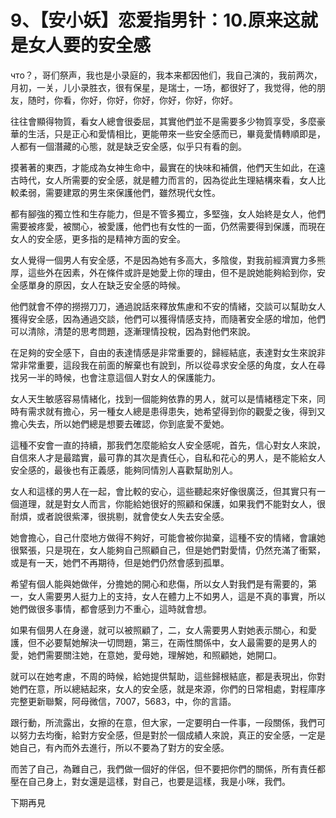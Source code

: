 # 9、【安小妖】恋爱指男针：10.原来这就是女人要的安全感

 что？，哥们祭声，我也是小录庭的，我本来都因他们，我自己演的，我前两次，月初，一关，儿小录胜衣，很有保星，是瑞士，一场，都很好了，我觉得，他的朋友，随时，你看，你好，你好，你好，你好，你好，你好。

往往會顯得物質，看女人總會很委屈，其實他們並不是需要多少物質享受，多麼豪華的生活，只是正心和愛情相比，更能帶來一些安全感而已，畢竟愛情轉順即是，人都有一個潛藏的心態，就是缺乏安全感，似乎只有看的劍。

摸著著的東西，才能成為女神生命中，最實在的快味和補償，他們天生如此，在遠古時代，女人所需要的安全感，就是體力而言的，因為從此生理結構來看，女人比較柔弱，需要建眾的男生來保護他們，雖然現代女性。

都有腳強的獨立性和生存能力，但是不管多獨立，多堅強，女人始終是女人，他們需要被疼愛，被關心，被愛護，他們也有女性的一面，仍然需要得到保護，而現在女人的安全感，更多指的是精神方面的安全。

女人覺得一個男人有安全感，不是因為她有多高大，多陰俊，對我前經濟實力多熊厚，這些外在因素，外在條件或許是她愛上你的理由，但不是說她能夠給到你，安全感單身的原因，女人在缺乏安全感的時候。

他們就會不停的撈撈刀刀，通過說話來釋放焦慮和不安的情緒，交談可以幫助女人獲得安全感，因為通過交談，他們可以獲得情感支持，而隨著安全感的增加，他們可以清除，清楚的思考問題，逐漸理情投稅，因為對他們來說。

在足夠的安全感下，自由的表達情感是非常重要的，歸經結底，表達對女生來說非常非常重要，這段我在前面的解棄也有說到，所以從尋求安全感的角度，女人在尋找另一半的時候，也會注意這個人對女人的保護能力。

女人天生敏感容易情緒化，找到一個能夠依靠的男人，就可以是情緒穩定下來，同時有需求就有擔心，另一種女人總是患得患失，她希望得到你的觀愛之後，得到又擔心失去，所以她們總是想要去確認，你到底愛不愛她。

這種不安會一直的持續，那我們怎麼能給女人安全感呢，首先，信心對女人來說，自信來人才是最踏實，最可靠的其次是責任心，自私和花心的男人，是不能給女人安全感的，最後也有正義感，能夠同情別人喜歡幫助別人。

女人和這樣的男人在一起，會比較的安心，這些聽起來好像很廣泛，但其實只有一個道理，就是對女人而言，你能給她很好的照顧和保護，如果我們不能對女人，很耐煩，或者說很紫澤，很挑剔，就會使女人失去安全感。

她會擔心，自己什麼地方做得不夠好，可能會被你拋棄，這種不安的情緒，會讓她很緊張，只是現在，女人能夠自己照顧自己，但是她們對愛情，仍然充滿了衝緊，或是有一天，她們不再期待，但是她們仍然會感到孤單。

希望有個人能與她做伴，分擔她的開心和悲傷，所以女人對我們是有需要的，第一，女人需要男人挺力上的支持，女人在體力上不如男人，這是不真的事實，所以她們做很多事情，都會感到力不重心，這時就會想。

如果有個男人在身邊，就可以被照顧了，二，女人需要男人對她表示關心，和愛護，但不必要幫她解決一切問題，第三，在兩性關係中，女人最需要的是男人的愛，她們需要關注她，在意她，愛母她，理解她，和照顧她，她開口。

就可以在她考慮，不周的時候，給她提供幫助，這些歸根結底，都是表現出，你對她們在意，所以總結起來，女人的安全感，就是來源，你們的日常相處，對程庫序完整更新聯繫，阿母微信，7007，5683，中，你的言語。

跟行動，所流露出，女擦的在意，但大家，一定要明白一件事，一段關係，我們可以努力去均衡，給對方安全感，但是對於一個成績人來說，真正的安全感，一定是她自己，有內而外去進行，所以不要為了對方的安全感。

而苦了自己，為難自己，我們做一個好的伴侶，但不要把你們的關係，所有責任都壓在自己身上，對女還是這樣，對自己，也要是這樣，我是小咪，我們。

下期再見